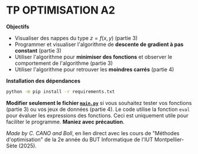 # TP OPTIMISATION A2

**Objectifs**
- Visualiser des nappes du type $z=f(x,y)$ (partie 3)
- Programmer et visualiser l'algorithme de **descente de gradient à pas constant** (partie 3)
- Utiliser l'algorithme pour **minimiser des fonctions** et observer le comportement de l'algorithme (partie 3)
- Utiliser l'algorithme pour retrouver les **moindres carrés** (partie 4)

**Installation des dépendances**
```bash
python -m pip install -r requirements.txt
```

**Modifier seulement le fichier [`main.py`](./main.py)** si vous souhaitez tester vos fonctions (partie 3) ou vos jeux de données (partie 4). Le code utilise la fonction `eval` pour évaluer les expressions des fonctions. Ceci est uniquement utile pour faciliter le programme. **Maniez avec précaution**.

*Made by C. CANO and Boll*, en lien direct avec les cours de "Méthodes d'optimisation" de la 2e année du BUT Informatique de l'IUT Montpellier-Sète (2025).
